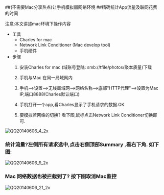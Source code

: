

##(不需要Mac分享热点)让手机模拟弱网络环境
##精确统计App流量及联网花费的时间

注意:本文讲述mac环境下操作内容

- 工具
	* Charles  for mac
	* Network Link Conditioner (Mac develop tool)
	* 手机硬件
- 步骤
	1. 安装Charles for mac  (域账号登陆: smb://tfile/photos/聚本质量)下载
	2. 手机与Mac 在同一局域网内
	3. 手机-->设置-->无线局域网-->网络名称-->底部"HTTP代理"-->设置为Mac IP,端口8888(Charles默认端口)
	4. 手机打开一个app,看Charles显示了手机请求的数据.OK

	5. 要模拟若网络的切换? 看下图,鼠标点击Network Link Conditioner切换即可.
	

![QQ20140606_4_2x](http://img2.tbcdn.cn/L1/461/1/79f9c667701cba2331dbec38d0e7a93fef72fed4)


### 统计流量?左侧所有请求选中,点击右侧顶部Summary ,看右下角. 如下图:
![QQ20140606_9_2x](http://img1.tbcdn.cn/L1/461/1/b4446511545a364da4801f8281f1df58d786ba3b)

### Mac 网络数据也被拦截到了? 按下图取消Mac监控

![QQ20140606_21_2x](http://img2.tbcdn.cn/L1/461/1/e3144cd82c34728d3988dc7ca5a5878766b16e7e)
